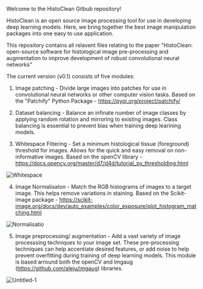 Welcome to the HistoClean Gitbub repository!

HistoClean is an open source image processing tool for use in developing deep learning models. Here, we bring together the best image manipulation packages into one easy to use application.

This repository contains all relavent files relating to the paper "HistoClean: open-source software for histological image pre-processing and augmentation to improve development of robust convolutional neural networks"

The current version (v0.1) consists of five modules:

1) Image patching - Divide large images into patches for use in convolutional neural networks or other computer vision tasks.  Based on the "Patchify" Python Package - https://pypi.org/project/patchify/


2) Dataset balancing - Balance an infinate number of image classes by applying random rotation and mirroring to existing images. Class balancing is essential to prevent bias when training deep learining models.

3) Whitespace Filtering - Set a minimum histological tissue (foreground) threshold for images. Allows for the quick and easy removal on non-informative images. Based on the openCV library - https://docs.opencv.org/master/d7/d4d/tutorial_py_thresholding.html

![Whitespace](https://user-images.githubusercontent.com/83717897/117258469-ea7cf900-ae44-11eb-9624-220353e30280.JPG)

4) Image Normalisaton - Match the RGB histograms of images to a target image. This helps remove variations in staining.  Based on the Scikit-image package - https://scikit-image.org/docs/dev/auto_examples/color_exposure/plot_histogram_matching.html

![Normalisatio](https://user-images.githubusercontent.com/83717897/117258492-f10b7080-ae44-11eb-8e20-0fd1ab40b0d0.JPG)

5) Image preprocessing/ augmentation - Add a vast variety of image processsing techniques to your image set. These pre-processing techniques can help accentiate desired features, or add noise to help prevent overfitting during training of deep learning models. This module is based arround both the openCV and Imgaug (https://github.com/aleju/imgaug) libraries.

![Untitled-1](https://user-images.githubusercontent.com/83717897/117258506-f5378e00-ae44-11eb-9dbf-d76b5453f83b.jpg)


